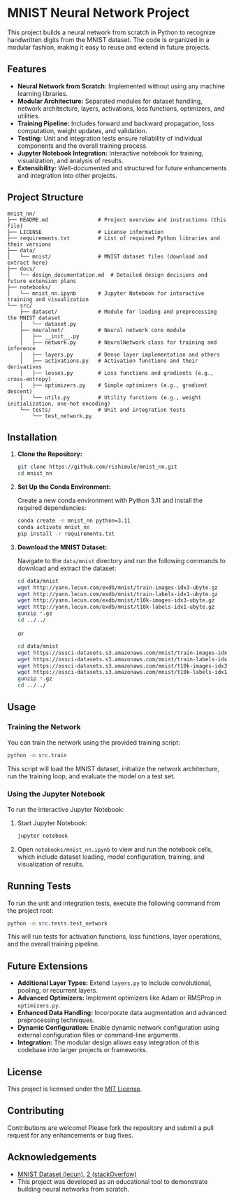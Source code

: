 # MNIST Neural Network Project

This project builds a neural network from scratch in Python to recognize handwritten digits from the MNIST dataset. The code is organized in a modular fashion, making it easy to reuse and extend in future projects.

## Features

- **Neural Network from Scratch:** Implemented without using any machine learning libraries.
- **Modular Architecture:** Separated modules for dataset handling, network architecture, layers, activations, loss functions, optimizers, and utilities.
- **Training Pipeline:** Includes forward and backward propagation, loss computation, weight updates, and validation.
- **Testing:** Unit and integration tests ensure reliability of individual components and the overall training process.
- **Jupyter Notebook Integration:** Interactive notebook for training, visualization, and analysis of results.
- **Extensibility:** Well-documented and structured for future enhancements and integration into other projects.

## Project Structure

```plaintext
mnist_nn/
├── README.md                # Project overview and instructions (this file)
├── LICENSE                  # License information
├── requirements.txt         # List of required Python libraries and their versions
├── data/
│   └── mnist/               # MNIST dataset files (download and extract here)
├── docs/
│   └── design_documentation.md  # Detailed design decisions and future extension plans
├── notebooks/
│   └── mnist_nn.ipynb       # Jupyter Notebook for interactive training and visualization
└── src/
    ├── dataset/             # Module for loading and preprocessing the MNIST dataset
    │   └── dataset.py
    ├── neuralnet/           # Neural network core module
    │   ├── __init__.py
    │   ├── network.py       # NeuralNetwork class for training and inference
    │   ├── layers.py        # Dense layer implementation and others
    │   ├── activations.py   # Activation functions and their derivatives
    │   ├── losses.py        # Loss functions and gradients (e.g., cross-entropy)
    │   ├── optimizers.py    # Simple optimizers (e.g., gradient descent)
    │   └── utils.py         # Utility functions (e.g., weight initialization, one-hot encoding)
    └── tests/               # Unit and integration tests
        └── test_network.py
```

## Installation

1. **Clone the Repository:**

   ```bash
   git clone https://github.com/rishimule/mnist_nn.git
   cd mnist_nn
   ```

2. **Set Up the Conda Environment:**

   Create a new conda environment with Python 3.11 and install the required dependencies:

   ```bash
   conda create -n mnist_nn python=3.11
   conda activate mnist_nn
   pip install -r requirements.txt
   ```

3. **Download the MNIST Dataset:**

   Navigate to the `data/mnist` directory and run the following commands to download and extract the dataset:

   ```bash
   cd data/mnist
   wget http://yann.lecun.com/exdb/mnist/train-images-idx3-ubyte.gz
   wget http://yann.lecun.com/exdb/mnist/train-labels-idx1-ubyte.gz
   wget http://yann.lecun.com/exdb/mnist/t10k-images-idx3-ubyte.gz
   wget http://yann.lecun.com/exdb/mnist/t10k-labels-idx1-ubyte.gz
   gunzip *.gz
   cd ../../
   ```
   or
   ```bash
   cd data/mnist
   wget https://ossci-datasets.s3.amazonaws.com/mnist/train-images-idx3-ubyte.gz
   wget https://ossci-datasets.s3.amazonaws.com/mnist/train-labels-idx1-ubyte.gz
   wget https://ossci-datasets.s3.amazonaws.com/mnist/t10k-images-idx3-ubyte.gz
   wget https://ossci-datasets.s3.amazonaws.com/mnist/t10k-labels-idx1-ubyte.gz
   gunzip *.gz
   cd ../../
   ```

## Usage

### Training the Network

You can train the network using the provided training script:

```bash
python -m src.train
```

This script will load the MNIST dataset, initialize the network architecture, run the training loop, and evaluate the model on a test set.

### Using the Jupyter Notebook

To run the interactive Jupyter Notebook:

1. Start Jupyter Notebook:

   ```bash
   jupyter notebook
   ```

2. Open `notebooks/mnist_nn.ipynb` to view and run the notebook cells, which include dataset loading, model configuration, training, and visualization of results.

## Running Tests

To run the unit and integration tests, execute the following command from the project root:

```bash
python -m src.tests.test_network
```

This will run tests for activation functions, loss functions, layer operations, and the overall training pipeline.

## Future Extensions

- **Additional Layer Types:** Extend `layers.py` to include convolutional, pooling, or recurrent layers.
- **Advanced Optimizers:** Implement optimizers like Adam or RMSProp in `optimizers.py`.
- **Enhanced Data Handling:** Incorporate data augmentation and advanced preprocessing techniques.
- **Dynamic Configuration:** Enable dynamic network configuration using external configuration files or command-line arguments.
- **Integration:** The modular design allows easy integration of this codebase into larger projects or frameworks.

## License

This project is licensed under the [MIT License](LICENSE).

## Contributing

Contributions are welcome! Please fork the repository and submit a pull request for any enhancements or bug fixes.

## Acknowledgements

- [MNIST Dataset (lecun)](http://yann.lecun.com/exdb/mnist/), [2 (stackOverfow)](https://stackoverflow.com/a/66820249)
- This project was developed as an educational tool to demonstrate building neural networks from scratch.

